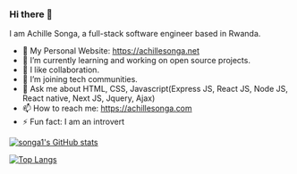 ### Hi there 👋

I am Achille Songa, a full-stack software engineer based in Rwanda.

- 🔭 My Personal Website: https://achillesonga.net
- 🌱 I’m currently learning and working on open source projects.
- 👯 I like collaboration.
- 🤔 I’m joining tech communities.
- 💬 Ask me about HTML, CSS, Javascript(Express JS, React JS, Node JS, React native, Next JS, Jquery, Ajax)
- 📫 How to reach me: https://achillesonga.com
- ⚡ Fun fact: I am an introvert

[![songa1's GitHub stats](https://github-readme-stats.vercel.app/api?username=songa1)](https://github.com/songa1/github-readme-stats)

[![Top Langs](https://github-readme-stats.vercel.app/api/top-langs/?username=songa1&langs_count=8)](https://github.com/anuraghazra/github-readme-stats)
